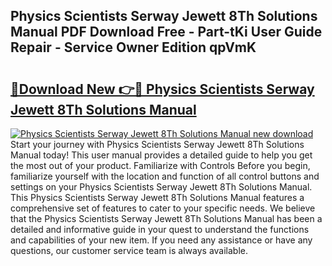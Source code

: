 ## Physics Scientists Serway Jewett 8Th Solutions Manual PDF Download Free - Part-tKi User Guide Repair - Service Owner Edition qpVmK

# <h2><a href="http://bc70435.oget.top/?id=Physics+Scientists+Serway+Jewett+8Th+Solutions+Manual">🔗Download New 👉🔴 Physics Scientists Serway Jewett 8Th Solutions Manual</a></h2>

[![Physics Scientists Serway Jewett 8Th Solutions Manual new download](https://i.imgur.com/5g1atiW.png)](http://bc70435.oget.top/?id=Physics+Scientists+Serway+Jewett+8Th+Solutions+Manual)
Start your journey with Physics Scientists Serway Jewett 8Th Solutions Manual today! This user manual provides a detailed guide to help you get the most out of your product. Familiarize with Controls Before you begin, familiarize yourself with the location and function of all control buttons and settings on your Physics Scientists Serway Jewett 8Th Solutions Manual. This Physics Scientists Serway Jewett 8Th Solutions Manual features a comprehensive set of features to cater to your specific needs. We believe that the Physics Scientists Serway Jewett 8Th Solutions Manual has been a detailed and informative guide in your quest to understand the functions and capabilities of your new item. If you need any assistance or have any questions, our customer service team is always available.
